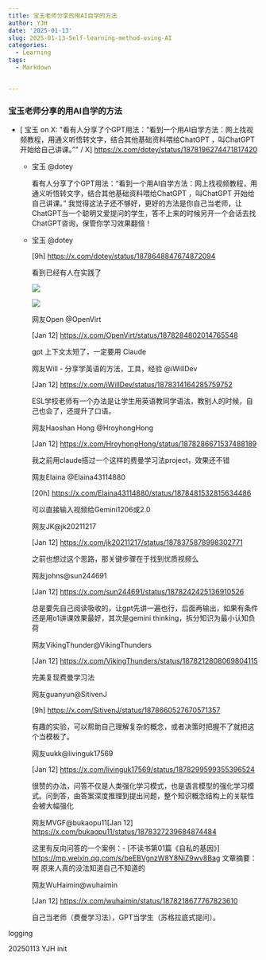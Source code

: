 ```yaml
---
title: 宝玉老师分享的用AI自学的方法
author: YJH
date: '2025-01-13'
slug: 2025-01-13-Self-learning-method-using-AI
categories:
  - Learning
tags:
  - Markdown


---
```


###   宝玉老师分享的用AI自学的方法



- [ 宝玉 on X: "看有人分享了个GPT用法：“看到一个用AI自学方法：网上找视频教程，用通义听悟转文字，结合其他基础资料喂给ChatGPT ，叫ChatGPT 开始给自己讲课。”" / X] https://x.com/dotey/status/1878196274471817420

  - 宝玉 @dotey

    看有人分享了个GPT用法：“看到一个用AI自学方法：网上找视频教程，用通义听悟转文字，结合其他基础资料喂给ChatGPT ，叫ChatGPT 开始给自己讲课。” 我觉得这法子还不够好，更好的方法是你自己当老师，让ChatGPT当一个聪明又爱提问的学生，答不上来的时候另开一个会话去找ChatGPT咨询，保管你学习效果翻倍！

  - 宝玉 @dotey

    [9h] https://x.com/dotey/status/1878648847674872094

    看到已经有人在实践了

    ![](/post/2025-01-13-宝玉老师分享的用AI自学的方法_files/利用AI自学1.jpeg)

    ![](/post/2025-01-13-宝玉老师分享的用AI自学的方法_files/利用AI自学2.jpeg)

    

    网友Open @OpenVirt

    [Jan 12] https://x.com/OpenVirt/status/1878284802014765548

    gpt 上下文太短了，一定要用 Claude

    

    网友Will - 分享学英语的方法，工具，经验 @iWillDev

    [Jan 12] https://x.com/iWillDev/status/1878314164285759752

    ESL学校老师有一个办法是让学生用英语教同学语法，教别人的时候，自己也会了，还提升了口语。

    

    网友Haoshan Hong @HroyhongHong

    [Jan 12] https://x.com/HroyhongHong/status/1878286671537488189

    我之前用claude搭过一个这样的费曼学习法project，效果还不错

    

    网友Elaina @Elaina43114880

    [20h] https://x.com/Elaina43114880/status/1878481532815634486

    可以直接输入视频给Gemini1206或2.0

    

    网友JK@jk20211217

    [Jan 12] https://x.com/jk20211217/status/1878375878998302771

    之前也想过这个思路，那关键步骤在于找到优质视频么

    

    网友johns@sun244691

    [Jan 12] https://x.com/sun244691/status/1878242425136910526

    总是要先自己阅读吸收的，让gpt先讲一遍也行，后面再输出，如果有条件还是用o1讲课效果最好，其次是gemini thinking，拆分知识为最小认知负荷

    

    网友VikingThunder@VikingThunders

    [Jan 12] https://x.com/VikingThunders/status/1878212808069804115

    完美复现费曼学习法

    

    网友guanyun@SitivenJ

    [9h] https://x.com/SitivenJ/status/1878660527670571357

    有趣的实验，可以帮助自己理解复杂的概念，或者决策时把握不了就把这个当模板了。

    

    网友uukk@livinguk17569

    [Jan 12] https://x.com/livinguk17569/status/1878299599355396524

    很赞的办法，问答不仅是人类强化学习模式，也是语言模型的强化学习模式。问到答，由答案深度推理到提出问题，整个知识概念结构上的关联性会被大幅强化

    

    网友MVGF@bukaopu11[Jan 12] https://x.com/bukaopu11/status/1878327239684874484

    这里有反向问答的一个案例：- [不读书第01篇《自私的基因》] https://mp.weixin.qq.com/s/beEBVgnzW8Y8NiZ9wv8Bag 文章摘要：啊 原来人真的没法知道自己不知道的

    

    网友WuHaimin@wuhaimin

    [Jan 12] https://x.com/wuhaimin/status/1878218677767823610

    自己当老师（费曼学习法），GPT当学生（苏格拉底式提问）。





logging

20250113 YJH init
